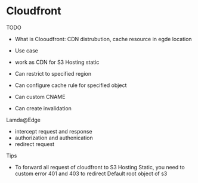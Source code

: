 
# Cloudfront
TODO
- What is Clooudfront: CDN distrubution, cache resource in egde location
- Use case
- work as CDN for S3 Hosting static

- Can restrict to specified region
- Can configure cache rule for specified object
- Can custom CNAME
- Can create invalidation



Lamda@Edge
- intercept request and response
- authorization and authenication
- redirect request

Tips
- To forward all request of cloudfront to S3 Hosting Static, you need to custom error 401 and 403 to redirect Default root object of s3